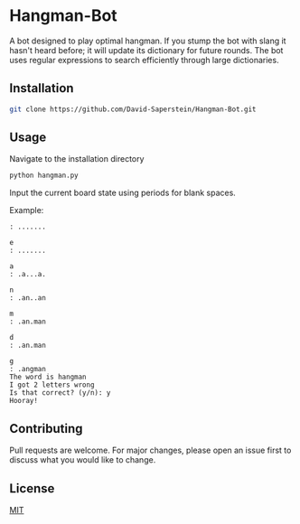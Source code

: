 # Hangman-Bot
A bot designed to play optimal hangman. If you stump the bot with slang it hasn't heard before; it will update its dictionary for future rounds. The bot uses regular expressions to search efficiently 
 through large dictionaries.

## Installation

```bash
git clone https://github.com/David-Saperstein/Hangman-Bot.git
```

## Usage
Navigate to the installation directory
```bash
python hangman.py
```
Input the current board state using periods for blank spaces.

Example:
```
: .......

e
: .......

a
: .a...a.

n
: .an..an

m
: .an.man

d
: .an.man

g
: .angman
The word is hangman
I got 2 letters wrong
Is that correct? (y/n): y
Hooray!
```
## Contributing

Pull requests are welcome. For major changes, please open an issue first
to discuss what you would like to change.


## License

[MIT](https://choosealicense.com/licenses/mit/)
